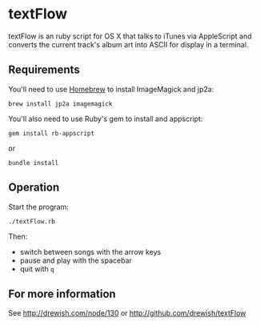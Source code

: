 # textFlow

textFlow is an ruby script for OS X that talks to iTunes via AppleScript and
converts the current track's album art into ASCII for display in a terminal.

## Requirements

You'll need to use [Homebrew](http://brew.sh/) to install ImageMagick
and jp2a:

    brew install jp2a imagemagick

You'll also need to use Ruby's gem to install and appscript:

    gem install rb-appscript

or

    bundle install

## Operation

Start the program:

    ./textFlow.rb

Then:

- switch between songs with the arrow keys
- pause and play with the spacebar
- quit with `q`

## For more information

See http://drewish.com/node/130 or http://github.com/drewish/textFlow

